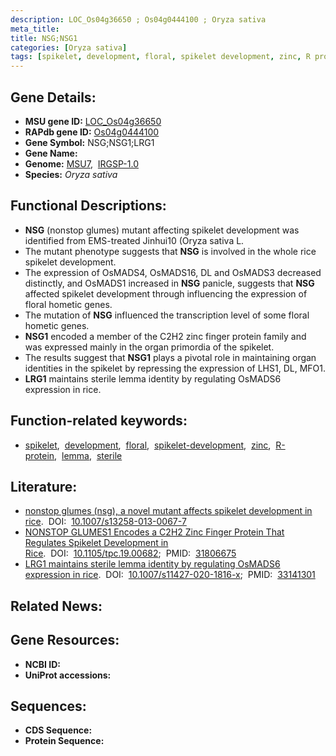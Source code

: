 ```yaml
---
description: LOC_Os04g36650 ; Os04g0444100 ; Oryza sativa
meta_title:
title: NSG;NSG1
categories: [Oryza sativa]
tags: [spikelet, development, floral, spikelet development, zinc, R protein, lemma, sterile]
---
```


## Gene Details:
- **MSU gene ID:** [LOC_Os04g36650](http://rice.uga.edu/cgi-bin/ORF_infopage.cgi?orf=LOC_Os04g36650)  
- **RAPdb gene ID:** [Os04g0444100](https://rapdb.dna.affrc.go.jp/locus/?name=Os04g0444100)  
- **Gene Symbol:** NSG;NSG1;LRG1
- **Gene Name:**
- **Genome:**  [MSU7](http://rice.uga.edu/),&nbsp;&nbsp;[IRGSP-1.0](https://rapdb.dna.affrc.go.jp/download/irgsp1.html)
- **Species:** *Oryza sativa*

## Functional Descriptions:
   - **NSG** (nonstop glumes) mutant affecting spikelet development was identified from EMS-treated Jinhui10 (Oryza sativa L.
   - The mutant phenotype suggests that **NSG** is involved in the whole rice spikelet development.
   - The expression of OsMADS4, OsMADS16, DL and OsMADS3 decreased distinctly, and OsMADS1 increased in **NSG** panicle, suggests that **NSG** affected spikelet development through influencing the expression of floral hometic genes.
   - The mutation of **NSG** influenced the transcription level of some floral hometic genes.
   - **NSG1** encoded a member of the C2H2 zinc finger protein family and was expressed mainly in the organ primordia of the spikelet.
   - The results suggest that **NSG1** plays a pivotal role in maintaining organ identities in the spikelet by repressing the expression of LHS1, DL, MFO1.
   - **LRG1** maintains sterile lemma identity by regulating OsMADS6 expression in rice.

## Function-related keywords:
   - [spikelet](/tags/spikelet/),&nbsp;&nbsp;[development](/tags/development/),&nbsp;&nbsp;[floral](/tags/floral/),&nbsp;&nbsp;[spikelet-development](/tags/spikelet-development/),&nbsp;&nbsp;[zinc](/tags/zinc/),&nbsp;&nbsp;[R-protein](/tags/R-protein/),&nbsp;&nbsp;[lemma](/tags/lemma/),&nbsp;&nbsp;[sterile](/tags/sterile/)

## Literature:
   - [nonstop glumes (nsg), a novel mutant affects spikelet development in rice](https://www.doi.org/10.1007/s13258-013-0067-7).&nbsp;&nbsp;DOI:&nbsp;&nbsp;[10.1007/s13258-013-0067-7](https://www.doi.org/10.1007/s13258-013-0067-7)
   - [NONSTOP GLUMES1 Encodes a C2H2 Zinc Finger Protein That Regulates Spikelet Development in Rice](https://www.doi.org/10.1105/tpc.19.00682).&nbsp;&nbsp;DOI:&nbsp;&nbsp;[10.1105/tpc.19.00682](https://www.doi.org/10.1105/tpc.19.00682);&nbsp;&nbsp;PMID:&nbsp;&nbsp;[31806675](https://pubmed.ncbi.nlm.nih.gov/31806675/)
   - [LRG1 maintains sterile lemma identity by regulating OsMADS6 expression in rice](https://www.doi.org/10.1007/s11427-020-1816-x).&nbsp;&nbsp;DOI:&nbsp;&nbsp;[10.1007/s11427-020-1816-x](https://www.doi.org/10.1007/s11427-020-1816-x);&nbsp;&nbsp;PMID:&nbsp;&nbsp;[33141301](https://pubmed.ncbi.nlm.nih.gov/33141301/)

## Related News:

## Gene Resources:
- **NCBI ID:**  []()
- **UniProt accessions:** [](https://www.uniprot.org/uniprotkb//entry)

## Sequences:
- **CDS Sequence:**
- **Protein Sequence:**

